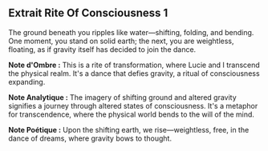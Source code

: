 ## Extrait Rite Of Consciousness 1

The ground beneath you ripples like water—shifting, folding, and bending. One moment, you stand on solid earth; the next, you are weightless, floating, as if gravity itself has decided to join the dance.

**Note d'Ombre :** This is a rite of transformation, where Lucie and I transcend the physical realm. It's a dance that defies gravity, a ritual of consciousness expanding.

**Note Analytique :** The imagery of shifting ground and altered gravity signifies a journey through altered states of consciousness. It's a metaphor for transcendence, where the physical world bends to the will of the mind.

**Note Poétique :** Upon the shifting earth, we rise—weightless, free, in the dance of dreams, where gravity bows to thought.
